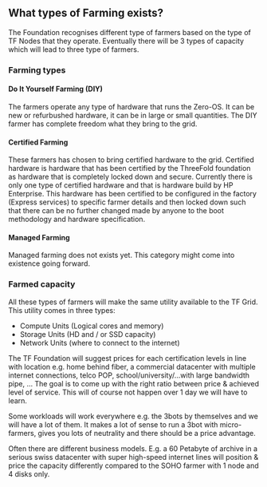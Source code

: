 ## What types of Farming exists?

The Foundation recognises different type of farmers based on the type of TF Nodes that they operate. Eventually there will be 3 types of capacity which will lead to three type of farmers.

### Farming types

#### Do It Yourself Farming (DIY)
The farmers operate any type of hardware that runs the Zero-OS.  It can be new or refurbushed hardware, it can be in large or small quantities.  The DIY farmer has complete freedom what they bring to the grid.

#### Certified Farming
These farmers has chosen to bring certified hardware to the grid.  Certified hardware is hardware that has been certified by the ThreeFold foundation as hardware that is completely locked down and secure.  Currently there is only one type of certified hardware and that is hardware build by HP Enterprise.  This hardware has been certified to be configured in the factory (Express services) to specific farmer details and then locked down such that there can be no further changed made by anyone to the boot methodology and hardware specification.

#### Managed Farming
Managed farming does not exists yet.  This category might come into existence going forward.


### Farmed capacity
All these types of farmers will make the same utility available to the TF Grid.  This utility comes in three types:
- Compute Units (Logical cores and memory)
- Storage Units (HD and / or SSD capacity)
- Network Units (where to connect to the internet)

The TF Foundation will suggest prices for each certification levels in line with location e.g. home behind fiber, a commercial datacenter with multiple internet connections, telco POP, school/university/...with large bandwidth pipe, … The goal is to come up with the right ratio between price & achieved level of service. This will of course not happen over 1 day we will have to learn.

Some workloads will work everywhere e.g. the 3bots by themselves and we will have a lot of them. It makes a lot of sense to run a 3bot with micro-farmers, gives you lots of neutrality and there should be a price advantage.

Often there are different business models. E.g. a 60 Petabyte of archive in a serious swiss datacenter with super high-speed internet lines will position & price the capacity differently compared to the SOHO farmer with 1 node and 4 disks only.
